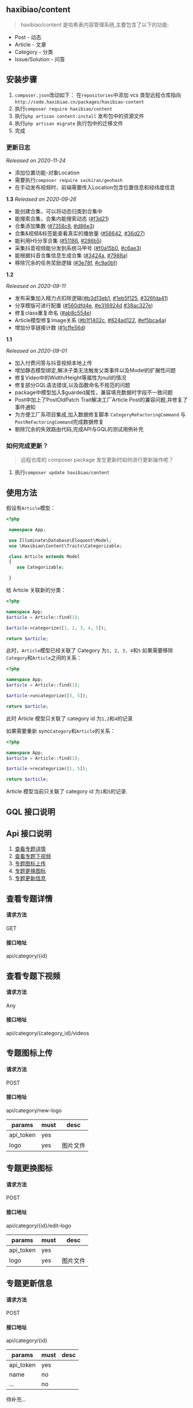 ## haxibiao/content

> haxibiao/content 是哈希表内容管理系统,主要包含了以下的功能:

- Post - 动态
- Article - 文章
- Category - 分类
- Issue/Solution - 问答

## 安装步骤

1.  `composer.json`改动如下：
    在`repositories`中添加 vcs 类型远程仓库指向
    `http://code.haxibiao.cn/packages/haxibiao-content`
2.  执行`composer require haxibiao/content`
3.  执行`php artisan content:install` 发布包中的资源文件
4.  执行`php artisan migrate` 执行包中的迁移文件
5.  完成

### 更新日志
_Released on 2020-11-24_

- 添加位置功能-对象Location
- 需要执行`composer require saikiran/geohash`
- 在手动发布视频时，前端需要传入Location包含位置信息和经纬度信息

**1.3**
_Released on 2020-09-26_

- 能创建合集，可以将动态归类到合集中
- 能搜索合集，合集内能搜索动态 ([#f3d21](http://code.haxibiao.cn/packages/haxibiao-content/commit/f3d219fdddd8c725d3acab83203eea72e5d3ad0b))
- 合集添加集数 ([#7358c8](http://code.haxibiao.cn/packages/haxibiao-content/commit/7358c8ab5bf1d34a87d36f4379a01116f3862d95), [#d86e3](http://code.haxibiao.cn/packages/haxibiao-content/commit/d86e3ce8a1c0cd4481635abdc8c29876839299a0))
- 合集&视频&标签能查看真实的播放量 ([#58642](http://code.haxibiao.cn/packages/haxibiao-content/commit/58642d4d4d5c3745ef55db1ebaee32dc4b8e4192), [#36d27](http://code.haxibiao.cn/packages/haxibiao-content/commit/36d27b6172dbfad8f92ac1854e88f16b879d7dd5))
- 能利用H5分享合集 ([#51186](http://code.haxibiao.cn/packages/haxibiao-content/commit/511867b748780f570a8663b9a67c574bc5ce6a85), [#286b5](http://code.haxibiao.cn/packages/haxibiao-content/commit/286b54d824a7d28fa4f48352d56d3dd5992053f9))
- 采集抖音视频能分发到系统马甲号  ([#f0a15b0](http://code.haxibiao.cn/packages/haxibiao-content/commit/f0a15b0d92f1eb52a81d5ee82df7a735f0a78412), [#c6ae3](http://code.haxibiao.cn/packages/haxibiao-content/commit/c6ae3dc9e959ad0921be6128b724f418375957cf))
- 能根据抖音合集信息生成合集 ([#3424a](http://code.haxibiao.cn/packages/haxibiao-content/commit/3424a831001270b3a9cb962cf7e9189c0a35db28), [#7988a](http://code.haxibiao.cn/packages/haxibiao-content/commit/7988a6e5af6108ec0e7737cf0c85da03c8bf54e2)) 
- 移除冗余的任务奖励逻辑 ([#3e78f](http://code.haxibiao.cn/packages/haxibiao-content/commit/3e78f57f8e2c088c22840ac049259f98f8d1c111), [#c9a0bf](http://code.haxibiao.cn/packages/haxibiao-content/commit/c9a0bfee31b66b60669015fdf13f21e929a51379))

**1.2**

_Released on 2020-09-11_

- 发布采集加入精力点扣除逻辑([#b3d13eb1](http://code.haxibiao.cn/packages/haxibiao-content/commit/b3d13eb166019b4cd81e51f7a4698dc484c29fdb), [#1eb5f125](http://code.haxibiao.cn/packages/haxibiao-content/commit/1eb5f125712977bd1460bcf4ba704b28cd766426), [#326fda41](http://code.haxibiao.cn/packages/haxibiao-content/commit/326fda415b5b0774a5faf0fa31d28d15a8815055))
- 分享模版可进行配置 ([#560dfd4e](http://code.haxibiao.cn/packages/haxibiao-content/commit/560dfd4e92bb7b5e41bcee993ddf9a10e876ff89), [#e316924d](http://code.haxibiao.cn/packages/haxibiao-content/commit/e316924d647500a926a5895a569339b683762b0a) [#38ac327e](http://code.haxibiao.cn/packages/haxibiao-content/commit/38ac327eeb0150ec7ebafd6a9772a683cc136d2e))
- 修复class重复命名 ([#ab8c554e](http://code.haxibiao.cn/packages/haxibiao-content/commit/ab8c554e10788587a1542a935d1a5ee5a2a3ab86))
- Article模型修复Image关系 ([#b1f1402c](http://code.haxibiao.cn/packages/haxibiao-content/commit/b1f1402cfda9d7f2529fd77bdcb5448163b2c320), [#824ad122](http://code.haxibiao.cn/packages/haxibiao-content/commit/824ad122ee3fa7ffa24e314f771918b9ef0bd72d), [#ef5bca4a](http://code.haxibiao.cn/packages/haxibiao-content/commit/ef5bca4a9f0866bb82cfae19c770060c20a3d0cc))
- 增加分享链接计数 ([#1cffe56d](http://code.haxibiao.cn/packages/haxibiao-content/commit/1cffe56d51733aec58b4ef4d2003fbdb5d698213))

**1.1**

_Released on 2020-09-01_

- 加入付费问答与抖音视频本地上传
- 增加静态模型绑定,解决子类无法触发父类事件以及Model的扩展性问题
- 修复Video中的Width/Height等属性为null的情况 
- 修复部分GQL语法错误,以及函数命名不规范的问题
- package中模型加入$guarded属性，兼容填充数据时字段不一致问题
- Post中加上了PostOldPatch Trait解决工厂Article Post的兼容问题,并修复了事件通知
- 为方便工厂系项目集成,加入数据修复脚本 `CategoryReFactoringCommand` 与 `PostReFactoringCommand`完成数据修复
- 剔除冗余的失效路由代码,完成API与GQL的测试用例补充

### 如何完成更新？

> 远程仓库的 composer package 发生更新时如何进行更新操作呢？

1.  执行`composer update haxibiao/content`

## 使用方法

假设有`Article`模型：

```php
<?php

 namespace App;

 use Illuminate\Database\Eloquent\Model;
 use \Haxibiao\Content\Traits\Categorizable;

 class Article extends Model
 {
 	use Categorizable;

 }
```

给 Article 关联新的分类：

```php
<?php

namespace App;
$article = Article::find(1);

$article->categorize([1, 2, 3, 4, 5]);

return $article;
```

此时，`Article`模型已经关联了 Category 为`1, 2, 3, 4`和`5`
如果需要移除`Category`和`Article`之间的关系：

```php
<?php

namespace App;
$article = Article::find(1);

$article->uncategorize([3, 5]);

return $article;
```

此时 Article 模型只关联了 category id 为`1,2`和`4`的记录

如果需要重新 sync`Category`和`Article`的关系：

```php
<?php

namespace App;
$article = Article::find(1);

$article->recategorize([1, 5]);

return $article;
```

Article 模型当前只关联了 category id 为`1`和`5`的记录.

## GQL 接口说明

## Api 接口说明

1.  [查看专题详情](#查看专题详情)
2.  [查看专题下视频](#查看专题下视频)
3.  [专题图标上传](#专题图标上传)
4.  [专题更换图标](#专题更换图标)
5.  [专题更新信息](#专题更新信息)

## 查看专题详情

#### 请求方法

GET

#### 接口地址

api/category/{id}

## 查看专题下视频

#### 请求方法

Any

#### 接口地址

api/category/{category_id}/videos

## 专题图标上传

#### 请求方法

POST

#### 接口地址

api/category/new-logo

| params    | must | desc     |
| --------- | ---- | -------- |
| api_token | yes  |          |
| logo      | yes  | 图片文件 |

## 专题更换图标

#### 请求方法

POST

#### 接口地址

api/category/{id}/edit-logo

| params    | must | desc     |
| --------- | ---- | -------- |
| api_token | yes  |          |
| logo      | yes  | 图片文件 |

## 专题更新信息

#### 请求方法

POST

#### 接口地址

api/category/{id}

| params    | must | desc |
| --------- | ---- | ---- |
| api_token | yes  |      |
| name      | no   |      |
| ...       | no   |      |

待补充...
